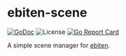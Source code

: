 # ebiten-scene

[![GoDoc](https://godoc.org/github.com/fralonra/ebiten-scene?status.svg)](https://godoc.org/github.com/fralonra/ebiten-scene)
![License](https://img.shields.io/badge/License-MIT-blue.svg)
[![Go Report Card](https://goreportcard.com/badge/github.com/fralonra/ebiten-scene)](https://goreportcard.com/report/github.com/fralonra/ebiten-scene)

A simple scene manager for [ebiten](https://github.com/hajimehoshi/ebiten).
